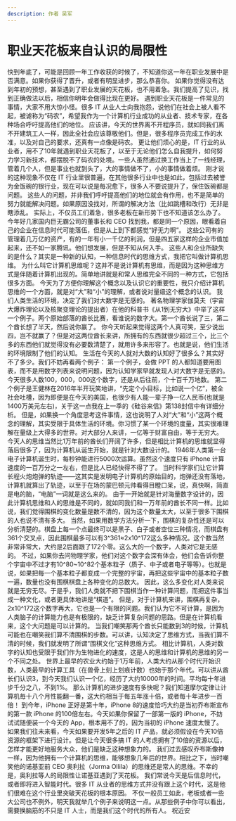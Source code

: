 ```yaml
---
description: 作者 吴军
---
```


# 职业天花板来自认识的局限性

快到年底了，可能是回顾一年工作收获的时候了，不知道你这一年在职业发展中是否满意。如果你获得了晋升，或者有明显进步，那么恭喜你。 如果你觉得没有达到年初的预想，甚至遇到了职业发展的天花板，也不用着急。我们提高了见识，找到正确做法以后，相信你明年会做得比现在更好。 遇到职业天花板是一件常见的事情，大家不用大惊小怪。很多 IT 从业人士向我抱怨，说他们在社会上被人看不起，被谑称为“码农”，希望我作为一个计算机行业成功的从业者、技术专家，在各种场合呼吁提高他们的地位。 应该讲，今天的世界离不开程序员，就如同我们离不开建筑工人一样，因此全社会应该尊敬他们。但是，很多程序员完成工作的水准，以及对自己的要求，还真有一点像是码农。 更让他们烦心的是，IT 行业的从业者，用不了10年就遇到职业天花板了，以至于无论他们怎么自我提升，如何努力学习新技术，都摆脱不了码农的处境。一些人虽然通过换工作当上了一线经理，管着几个人，但是事业也就到头了，大的事情做不了，小的事情做着烦。 刚才说的这种现象不仅在 IT 行业里很普遍，在其他很多行业中也是如此，包括过去被誉为金饭碗的银行业，现在可以说是每况愈下，很多人不要说提升了，保住饭碗都是问题。 这些人的问题，并非我们呼吁提高他们的地位就会有作用，也不是简单的努力就能解决问题。如果原因没找对，所谓的解决方法（比如跳槽和改行）无非是瞎添乱。 实际上，不仅员工们着急，很多老板在新形势下也不知道该怎么办了。今年好几家国内巨无霸公司的董事长和 CEO 找到我，都是同一个原因，眼看着自己的企业在信息时代可能落伍，但是从上到下都感觉“好无力啊”。 这些公司有的管理着几万亿的资产，有的一年有小一千亿的利润，但是四五家这样的企业市值加起来，还不如一家腾讯。他们想发展，但是不知从何入手。 这些人和企业所缺失的是什么？其实是一种新的认知，一种信息时代的思维方式，我把它叫做计算机思维。 为什么叫它计算机思维呢？这并不是说计算机有思维，而是因为这种思维方式是伴随着计算机出现的。简单地讲就是和常人思维完全不同的一种方式，它包括很多方面。 今天为了方便你理解这个概念以及认识它的重要性，我只介绍计算机思维的一个方面，就是对“大”和“小”的理解，或者说对量级这个概念的认识。 我们人类生活的环境，决定了我们对大数字是无感的。 著名物理学家伽莫夫（宇宙大爆炸理论以及核聚变理论的提出者）在他的科普书《从1到无穷大》中举了这样一个例子。两个原始部落的酋长比赛，看谁说的数字大。第一个酋长说了三，第二个酋长想了半天，然后说你赢了。 你今天听起来觉得这两个人真可笑，至少说出四，岂不就赢了？但是对这两位酋长来讲，所拥有的东西就很少超过三个，比三个多的东西他们就觉得没有必要数清楚了，就用许多来形容了。也就是说，他们生活的环境限制了他们的认知。 生活在今天的人就对大数的认知好了很多么？其实好不了多少。我们不妨再看两个例子： 第一个例子，会做 PPT 的人都知道要用图表，而不是用数字列表来说明问题，因为认知学家早就发现人对大数字是无感的。今天很多人数100，000，000这个数字，还是从后往前，个十百千万地数。 第二个例子是王健林在2016年半开玩笑地讲，“先定个小目标，比如说一个亿”，被全社会吐槽，因为即便是在今天的美国，也很少有人能一辈子挣一亿人民币\(也就是1400万美元左右\)，关于这一点我在上一季的《硅谷来信》第138封信中有详细分析。 但是，如果换一个角度思考这件事情，这也说明了人对“大”和“小”这两个概念的理解，其实受限于具体生活的环境。你习惯了某一个环境的度量，其实很难理解在量级上大得多的世界。对大部分人来讲，一亿等于财富自由，等于无穷大。 今天人的思维当然比1万年前的酋长们开阔了许多，但是相比计算机的思维就显得落后很多了，因为计算机从诞生开始，就是针对大数设计的。 1946年人类第一台电子计算机诞生时，每秒钟能进行5000次运算。虽然这个速度只有 iPhone 计算速度的一百万分之一左右，但是比人已经快得不得了了。 当时科学家们让它计算长程火炮炮弹的轨迹——这其实是发明电子计算机的原始目的，炮弹还没有落地，计算机就算出了轨迹，以至于在场的蒙巴顿元帅看得目瞪口呆，说，真快啊，简直是电的脑，“电脑”一词就是这么来的。 由于一开始就是针对海量数字设计的，因此计算机思维和人的思维是不同的，就如同我们和一万年前的酋长不同一样。比如说，我们觉得围棋的变化数量是数不清的，因为这个数量太大，以至于很多下围棋的人也说不清有多大。 当然，如果用数学方法分析一下，围棋的复杂性还是可以分析清楚的。棋盘上每一个点最终可以是黑子、白子或者空位三种情况，而棋盘有361个交叉点，因此围棋最多可以有3^361≈2x10^172这么多种情况。这个数当然非常非常大，大约是2后面跟了172个零。这么大的一个数字，人类对它是无感的。 不过，如果你去问物理学家，他们对这个数字会深有体会，他们会告诉你整个宇宙中不过才有10^80~10^82个基本粒子（质子、中子或者电子等等）。也就是说，如果把每一个基本粒子都变成一个完整的宇宙，再把这些宇宙中的基本粒子数一遍，数量也没有围棋棋盘上各种变化的总数大。 因此，这么多变化对人类来说就是无穷无尽。于是乎，我们人类就不把下围棋当作一种计算问题，而把这件事当成一种文化，或者更具体地讲是“棋道”。 但是，对于计算机来讲，围棋再复杂，2x10^172这个数字再大，它也是一个有限的问题。我们认为它不可计算，是因为人类脑子的计算能力也是有极限的，缺乏计算复杂问题的思路。但是在计算机看来，这个大问题是可以计算的。 当我们嘲笑那两个酋长只能数到3的时候，计算机可能也在嘲笑我们算不清围棋的步数。可以讲，认知决定了思维方式，当我们算不清的时候，我们就发明了所谓“围棋文化”这种思维方式。 相比计算机，人类对数字的认知也受限于我们作为生物进化的速度，这是人的思维和计算机的思维的另一个不同之处。 世界上最早的农业大约始于1万年前，人类大约从那个时代开始识数，人类最早的计算工具（在兽骨上刻上划痕计数）也始于那个年代。可以讲从酋长们认识3，到今天我们认识一个亿，经历了大约10000年的时间。平均每十年进步千分之八，不到1%。 那么计算机的进步速度有多快呢？我们知道摩尔定律让计算机毎十八个月性能翻一番，这大约相当于每五年涨十倍，或者每十年进步一百倍！ 到今年，iPhone 正好是第十年，iPhone 8的速度恰巧大约是当初乔布斯宣布的第一款 iPhone 的100倍左右。今天如果你保留了一部第一版的 iPhone，不妨试试随便装一个今天的 App，根本用不了的，因为当初的 iPhone 速度太慢了。 如果我们往未来看，今天如果要开发5年之后的 IT 产品，就必须假设在今天10倍资源的框架下进行设计。但是让今天很多搞 IT 的人考虑拥有了10倍的资源以后，怎样才能更好地服务大众，他们是缺乏这种想象力的。 我们过去感叹乔布斯像神一样，因为他拥有一个计算机的思维，能够想象几年后的世界。相比之下，当时嘲笑他的诺基亚前 CEO 奥利拉（Jorma Ollila）的思维还是常人的思维。不幸的是，奥利拉等人的局限性让诺基亚遇到了天花板。 我们常说今天是后信息时代，或者即将进入智能时代。很多 IT 从业者的思维方式并没有跟上这个时代，这是他们很难在这个行业里突破天花板的根本原因。 不仅一般员工如此，老板或者一些大公司也不例外，明天我就举几个例子来说明这一点。从那些例子中你可以看出，需要换脑筋的不只是 IT 人士，而是我们这个时代的所有人。 祝近安

